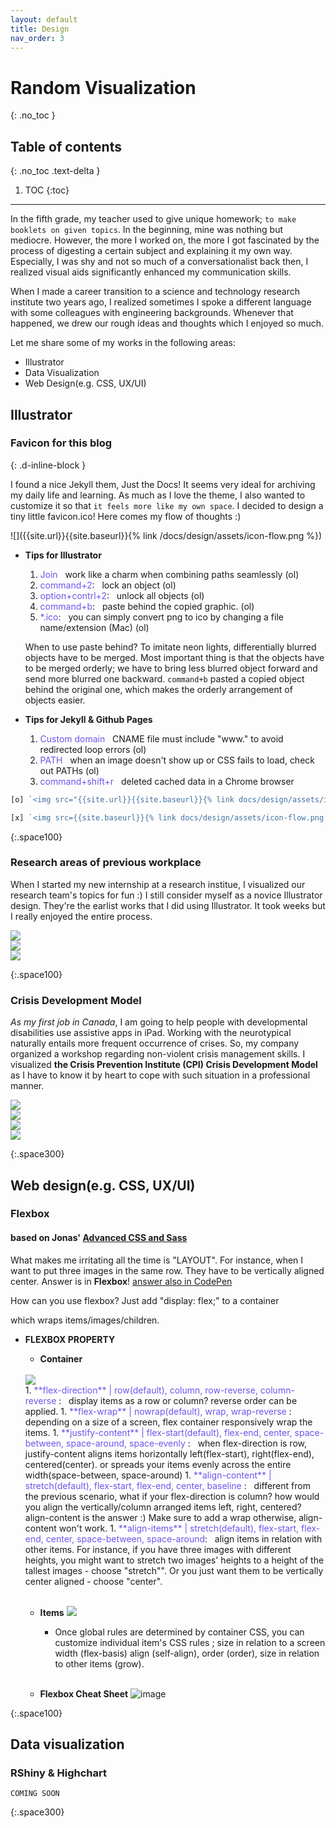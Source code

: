 ```yaml
---
layout: default
title: Design
nav_order: 3
---
```


# Random Visualization
{: .no_toc }

## Table of contents
{: .no_toc .text-delta }

1. TOC
{:toc}

---

In the fifth grade, my teacher used to give unique homework; `to make booklets on given topics`. In the beginning, mine was nothing but mediocre. However, the more I worked on, the more I got fascinated by the process of digesting a certain subject and explaining it my own way. Especially, I was shy and not so much of a conversationalist back then, I realized visual aids significantly enhanced my communication skills.

When I made a career transition to a science and technology research institute two years ago, I realized sometimes I spoke a different language with some colleagues with engineering backgrounds. Whenever that happened, we drew our rough ideas and thoughts which I enjoyed so much. 

Let me share some of my works in the following areas: 

- Illustrator
- Data Visualization
- Web Design(e.g. CSS, UX/UI)

## Illustrator
### Favicon for this blog 
{: .d-inline-block }

I found a nice Jekyll them, Just the Docs! It seems very ideal for archiving my daily life and learning. As much as I love the theme, I also wanted to customize it so that `it feels more like my own space`. I decided to design a tiny little favicon.ico! Here comes my flow of thoughts :) 

![]({{site.url}}{{site.baseurl}}{% link /docs/design/assets/icon-flow.png %})

- <strong>Tips for Illustrator</strong> 
    1. <span style="color:#7253ed">Join</span> &nbsp; work like a charm when combining paths seamlessly (ol)
    1. <span style="color:#7253ed">command+2</span>: &nbsp; lock an object (ol)
    1. <span style="color:#7253ed">option+contrl+2</span>: &nbsp; unlock all objects (ol)
    1. <span style="color:#7253ed">command+b</span>: &nbsp; paste behind the copied graphic. (ol)
   1. <span style="color:#7253ed">*.ico</span>: &nbsp; you can simply convert png to ico by changing a file name/extension (Mac) (ol)
    
  When to use paste behind? To imitate neon lights, differentially blurred objects have to be merged. Most important thing is that the objects have to be merged orderly; we have to bring less blurred object forward and send more blurred one backward. `command+b` pasted a copied object behind the original one, which makes the orderly arrangement of objects easier.
    

- <strong>Tips for Jekyll & Github Pages</strong>  
    1. <span style="color:#7253ed">Custom domain</span> &nbsp; CNAME file must include "www." to avoid redirected loop errors (ol)
    1. <span style="color:#7253ed">PATH</span> &nbsp; when an image doesn't show up or CSS fails to load, check out PATHs (ol)
    1. <span style="color:#7253ed"> command+shift+r </span> &nbsp; deleted cached data in a Chrome browser

```javascript
[o] `<img src="{{site.url}}{{site.baseurl}}{% link docs/design/assets/icon-flow.png %}">`

[x] `<img src={{site.baseurl}}{% link docs/design/assets/icon-flow.png %}>`
```
 
{:.space100}

### Research areas of previous workplace
When I started my new internship at a research institue, I visualized our research team's topics for fun :) I still consider myself as a novice Illustrator design. They're the earlist works that I did using Illustrator. It took weeks but I really enjoyed the entire process.  

<div class="columnContainer">
    
<div class="itemContainer" style="flex-basis:50%">
<img src="{{site.url}}{{site.baseurl}}{% link docs/design/assets/researchField.png %}">
</div>

<div class="itemContainer" style="flex-basis:25%">
    <img src="{{site.url}}{{site.baseurl}}{% link docs/design/assets/research2.png %}">
</div>

<div class="itemContainer" style="flex-basis:25%">
    <img src="{{site.url}}{{site.baseurl}}{% link docs/design/assets/research3.png %}">
</div>
    
</div>

{:.space100}

### Crisis Development Model 
_As my first job in Canada_, I am going to help people with developmental disabilities use assistive apps in iPad. Working with the neurotypical naturally entails more frequent occurrence of crises. So, my company organized a workshop regarding non-violent crisis management skills. I visualized **the Crisis Prevention Institute (CPI) Crisis Development Model** as I have to know it by heart to cope with such situation in a professional manner.

<div class="columnContainer">    

 <div class="itemContainer" style="flex-basis:50%">
 <img src="{{site.url}}{{site.baseurl}}{% link docs/design/assets/nonviolent/step1.png %}">
 
 </div>
 <div class="itemContainer" style="flex-basis:50%">
 <img src="{{site.url}}{{site.baseurl}}{% link docs/design/assets/nonviolent/step2.png %}">
 </div>
 
</div>

<div class="columnContainer">    

 <div class="itemContainer" style="flex-basis:50%">
 <img src="{{site.url}}{{site.baseurl}}{% link docs/design/assets/nonviolent/step3.png %}">
  </div>
  
 <div class="itemContainer" style="flex-basis:50%">
 <img src="{{site.url}}{{site.baseurl}}{% link docs/design/assets/nonviolent/step4.png %}">
 </div>
 
</div>  

{:.space300}
  
## Web design(e.g. CSS, UX/UI)
### Flexbox
#### based on Jonas' [Advanced CSS and Sass](https://www.udemy.com/advanced-css-and-sass/)

What makes me irritating all the time is "LAYOUT". For instance, when I want to put three images in the same row. They have to be vertically aligned center. Answer is in **Flexbox**! [answer also in CodePen](https://codepen.io/audaciousjin/pen/orGVeE)

How can you use flexbox? Just add "display: flex;" to a container <div> which wraps items/images/children.  

- <strong>FLEXBOX PROPERTY</strong>     
    - **Container**
    <br>
        <img src="{{site.url}}{{site.baseurl}}{% link docs/design/assets/flex/flex-con.png %}">
    <br>    
        1. <span style="color:#7253ed">**flex-direction** | row(default), column, row-reverse, column-reverse </span>: &nbsp; display items as a row or column? reverse order can be applied. 
        1. <span style="color:#7253ed">**flex-wrap** | nowrap(default), wrap, wrap-reverse </span>: &nbsp; depending on a size of a screen, flex container responsively wrap the items.  
        1. <span style="color:#7253ed">**justify-content** | flex-start(default), flex-end, center, space-between, space-around, space-evenly </span>: &nbsp; when flex-direction is row, justify-content aligns items horizontally left(flex-start), right(flex-end), centered(center). or spreads your items evenly across the entire width(space-between, space-around)  
        1. <span style="color:#7253ed">**align-content** | stretch(default), flex-start, flex-end, center, baseline </span>: &nbsp; different from the previous scenario, what if your flex-direction is column? how would you align the vertically/column arranged items left, right, centered? align-content is the answer :) Make sure to add a wrap otherwise, align-content won't work.  
        1. <span style="color:#7253ed">**align-items** | stretch(default), flex-start, flex-end, center, space-between, space-around</span>: &nbsp; align items in relation with other items. For instance, if you have three images with different heights, you might want to stretch two images' heights to a height of the tallest images - choose "stretch"". Or you just want them to be vertically center aligned - choose "center". <br><br> 
        

   - **Items**
       <img src="{{site.url}}{{site.baseurl}}{% link docs/design/assets/flex/flex-item.png %}">   
        - Once global rules are determined by container CSS, you can customize individual item's CSS rules
        ; size in relation to a screen width (flex-basis)
        align (self-align), order (order), size in relation to other items (grow). <br><br>    
           
   - **Flexbox Cheat Sheet**
   ![image](https://user-images.githubusercontent.com/31587077/60154084-294abe00-979b-11e9-80f2-1d401741dc33.png)

{:.space100}

## Data visualization
### RShiny & Highchart
`COMING SOON`

{:.space300}
